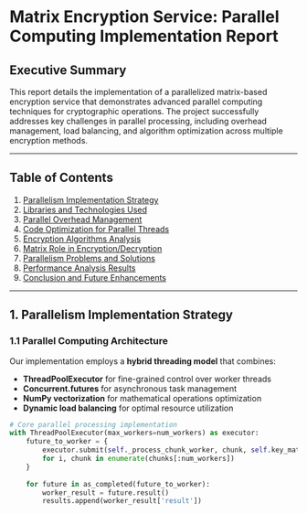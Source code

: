 # Matrix Encryption Service: Parallel Computing Implementation Report

## Executive Summary

This report details the implementation of a parallelized matrix-based encryption service that demonstrates advanced parallel computing techniques for cryptographic operations. The project successfully addresses key challenges in parallel processing, including overhead management, load balancing, and algorithm optimization across multiple encryption methods.

---

## Table of Contents

1. [Parallelism Implementation Strategy](#1-parallelism-implementation-strategy)
2. [Libraries and Technologies Used](#2-libraries-and-technologies-used)
3. [Parallel Overhead Management](#3-parallel-overhead-management)
4. [Code Optimization for Parallel Threads](#4-code-optimization-for-parallel-threads)
5. [Encryption Algorithms Analysis](#5-encryption-algorithms-analysis)
6. [Matrix Role in Encryption/Decryption](#6-matrix-role-in-encryptiondecryption)
7. [Parallelism Problems and Solutions](#7-parallelism-problems-and-solutions)
8. [Performance Analysis Results](#8-performance-analysis-results)
9. [Conclusion and Future Enhancements](#9-conclusion-and-future-enhancements)

---

## 1. Parallelism Implementation Strategy

### 1.1 Parallel Computing Architecture

Our implementation employs a **hybrid threading model** that combines:

- **ThreadPoolExecutor** for fine-grained control over worker threads
- **Concurrent.futures** for asynchronous task management
- **NumPy vectorization** for mathematical operations optimization
- **Dynamic load balancing** for optimal resource utilization

```python
# Core parallel processing implementation
with ThreadPoolExecutor(max_workers=num_workers) as executor:
    future_to_worker = {
        executor.submit(self._process_chunk_worker, chunk, self.key_matrix, i, start_time): i
        for i, chunk in enumerate(chunks[:num_workers])
    }
    
    for future in as_completed(future_to_worker):
        worker_result = future.result()
        results.append(worker_result['result'])

